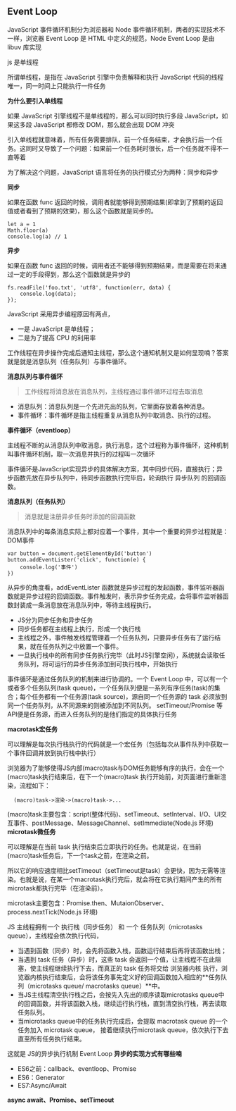 ## Event Loop

JavaScript 事件循环机制分为浏览器和 Node 事件循环机制，两者的实现技术不一样，浏览器 Event Loop 是 HTML 中定义的规范，Node Event Loop 是由 libuv 库实现

js 是单线程 

所谓单线程，是指在 JavaScript 引擎中负责解释和执行 JavaScript 代码的线程唯一，同一时间上只能执行一件任务

**为什么要引入单线程**

如果 JavaScript 引擎线程不是单线程的，那么可以同时执行多段 JavaScript，如果这多段 JavaScript 都修改 DOM，那么就会出现 DOM 冲突

引入单线程就意味着，所有任务需要排队，前一个任务结束，才会执行后一个任务。这同时又导致了一个问题：如果前一个任务耗时很长，后一个任务就不得不一直等着

为了解决这个问题，JavaScript 语言将任务的执行模式分为两种：同步和异步

**同步**

如果在函数 func 返回的时候，调用者就能够得到预期结果(即拿到了预期的返回值或者看到了预期的效果)，那么这个函数就是同步的。

    let a = 1
    Math.floor(a)
    console.log(a) // 1

**异步**

如果在函数 func 返回的时候，调用者还不能够得到预期结果，而是需要在将来通过一定的手段得到，那么这个函数就是异步的

    fs.readFile('foo.txt', 'utf8', function(err, data) {
        console.log(data);
    });

JavaScript 采用异步编程原因有两点，

* 一是 JavaScript 是单线程；
* 二是为了提高 CPU 的利用率

工作线程在异步操作完成后通知主线程，那么这个通知机制又是如何显现喃？答案就是就是消息队列（任务队列）与事件循环。

**消息队列与事件循环**

>工作线程将消息放在消息队列，主线程通过事件循环过程去取消息

  * 消息队列：消息队列是一个先进先出的队列，它里面存放着各种消息。
  * 事件循环：事件循环是指主线程重复从消息队列中取消息、执行的过程。

**事件循环（eventloop）**

主线程不断的从消息队列中取消息，执行消息，这个过程称为事件循环，这种机制叫事件循环机制，取一次消息并执行的过程叫一次循环

事件循环是JavaScript实现异步的具体解决方案，其中同步代码，直接执行；异步函数先放在异步队列中，待同步函数执行完毕后，轮询执行 异步队列 的回调函数。

**消息队列（任务队列）**
>消息就是注册异步任务时添加的回调函数

消息队列中的每条消息实际上都对应着一个事件，其中一个重要的异步过程就是： DOM事件

    var button = document.getElementById('button')
    button.addEventLister('click', function(e) {
        console.log('事件')
    })

从异步的角度看，addEventLister 函数就是异步过程的发起函数，事件监听器函数就是异步过程的回调函数。事件触发时，表示异步任务完成，会将事件监听器函数封装成一条消息放在消息队列中，等待主线程执行。

  * JS分为同步任务和异步任务
  * 同步任务都在主线程上执行，形成一个执行栈
  * 主线程之外，事件触发线程管理着一个任务队列，只要异步任务有了运行结果，就在任务队列之中放置一个事件。
  * 一旦执行栈中的所有同步任务执行完毕（此时JS引擎空闲），系统就会读取任务队列，将可运行的异步任务添加到可执行栈中，开始执行

事件循环是通过任务队列的机制来进行协调的。一个 Event Loop 中，可以有一个或者多个任务队列(task queue)，一个任务队列便是一系列有序任务(task)的集合；每个任务都有一个任务源(task source)，源自同一个任务源的 task 必须放到同一个任务队列，从不同源来的则被添加到不同队列。 setTimeout/Promise 等API便是任务源，而进入任务队列的是他们指定的具体执行任务

**macrotask宏任务**

  可以理解是每次执行栈执行的代码就是一个宏任务（包括每次从事件队列中获取一个事件回调并放到执行栈中执行）

  浏览器为了能够使得JS内部(macro)task与DOM任务能够有序的执行，会在一个(macro)task执行结束后，在下一个(macro)task 执行开始前，对页面进行重新渲染，流程如下：

      (macro)task->渲染->(macro)task->...

  (macro)task主要包含：script(整体代码)、setTimeout、setInterval、I/O、UI交互事件、postMessage、MessageChannel、setImmediate(Node.js 环境)
**microtask微任务**

  可以理解是在当前 task 执行结束后立即执行的任务。也就是说，在当前(macro)task任务后，下一个task之前，在渲染之前。

  所以它的响应速度相比setTimeout（setTimeout是task）会更快，因为无需等渲染。也就是说，在某一个macrotask执行完后，就会将在它执行期间产生的所有microtask都执行完毕（在渲染前）。

  microtask主要包含：Promise.then、MutaionObserver、process.nextTick(Node.js 环境)

JS 主线程拥有一个 执行栈（同步任务） 和 一个 任务队列（microtasks queue），主线程会依次执行代码，

  * 当遇到函数（同步）时，会先将函数入栈，函数运行结束后再将该函数出栈；
  * 当遇到 task 任务（异步）时，这些 task 会返回一个值，让主线程不在此阻塞，使主线程继续执行下去，而真正的 task 任务将交给 浏览器内核 执行，浏览器内核执行结束后，会将该任务事先定义好的回调函数加入相应的**任务队列（microtasks queue/ macrotasks queue）**中。
  * 当JS主线程清空执行栈之后，会按先入先出的顺序读取microtasks queue中的回调函数，并将该函数入栈，继续运行执行栈，直到清空执行栈，再去读取任务队列。
  * 当microtasks queue中的任务执行完成后，会提取 macrotask queue 的一个任务加入 microtask queue， 接着继续执行microtask queue，依次执行下去直至所有任务执行结束。

这就是 JS的异步执行机制  Event Loop
**异步的实现方式有哪些喃**
  * ES6之前：callback、eventloop、Promise
  * ES6：Generator
  * ES7:Async/Await

**async await、Promise、setTimeout**